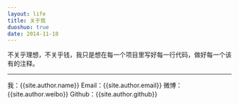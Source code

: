 ```yaml
---
layout: life
title: 关于我
duoshuo: true
date: 2014-11-18
---
```


> 
不关乎理想，不关乎钱，我只是想在每一个项目里写好每一行代码，做好每一个该有的注释。

*****

我：{{site.author.name}}
Email：{{site.author.email}}
微博：{{site.author.weibo}}
Github：{{site.author.github}}


